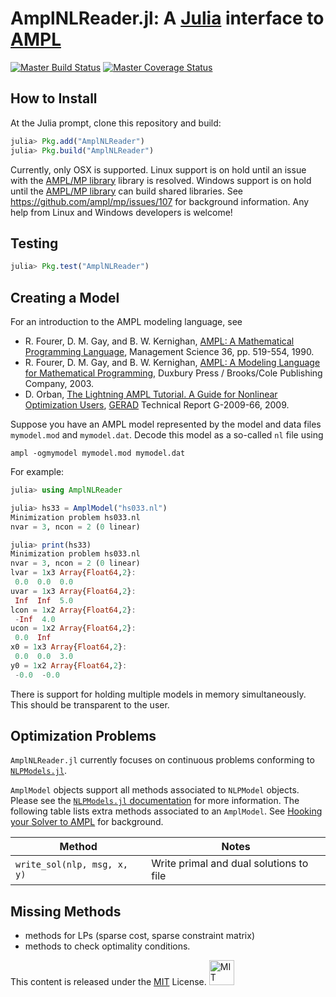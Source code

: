 # AmplNLReader.jl: A [Julia](http://julialang.org) interface to [AMPL](http://www.ampl.com)

[![Master Build Status](https://travis-ci.org/JuliaSmoothOptimizers/AmplNLReader.jl.svg?branch=master)](https://travis-ci.org/JuliaSmoothOptimizers/AmplNLReader.jl)
[![Master Coverage Status](https://coveralls.io/repos/JuliaSmoothOptimizers/AmplNLReader.jl/badge.svg?branch=master&service=github)](https://coveralls.io/github/JuliaSmoothOptimizers/AmplNLReader.jl?branch=master)

## How to Install

At the Julia prompt, clone this repository and build:

````JULIA
julia> Pkg.add("AmplNLReader")
julia> Pkg.build("AmplNLReader")
````

Currently, only OSX is supported.
Linux support is on hold until an issue with the [AMPL/MP library](https://github.com/ampl/mp) library is resolved.
Windows support is on hold until the [AMPL/MP library](https://github.com/ampl/mp) can build shared libraries.
See https://github.com/ampl/mp/issues/107 for background information.
Any help from Linux and Windows developers is welcome!

## Testing

````JULIA
julia> Pkg.test("AmplNLReader")
````

## Creating a Model

For an introduction to the AMPL modeling language, see

* R. Fourer, D. M. Gay, and B. W. Kernighan, [AMPL: A Mathematical Programming Language](http://ampl.com/REFS/amplmod.pdf), Management Science 36, pp. 519-554, 1990.
* R. Fourer, D. M. Gay, and B. W. Kernighan, [AMPL: A Modeling Language for Mathematical Programming](http://ampl.com/BOOK/download.html), Duxbury Press / Brooks/Cole Publishing Company, 2003.
* D. Orban, [The Lightning AMPL Tutorial. A Guide for Nonlinear Optimization Users](https://gerad.ca/en/papers/G-2009-66), [GERAD](http://www.gerad.ca) Technical Report G-2009-66, 2009.

Suppose you have an AMPL model represented by the model and data files `mymodel.mod` and `mymodel.dat`. Decode this model as a so-called `nl` file using

    ampl -ogmymodel mymodel.mod mymodel.dat

For example:

````Julia
julia> using AmplNLReader

julia> hs33 = AmplModel("hs033.nl")
Minimization problem hs033.nl
nvar = 3, ncon = 2 (0 linear)

julia> print(hs33)
Minimization problem hs033.nl
nvar = 3, ncon = 2 (0 linear)
lvar = 1x3 Array{Float64,2}:
 0.0  0.0  0.0
uvar = 1x3 Array{Float64,2}:
 Inf  Inf  5.0
lcon = 1x2 Array{Float64,2}:
 -Inf  4.0
ucon = 1x2 Array{Float64,2}:
 0.0  Inf
x0 = 1x3 Array{Float64,2}:
 0.0  0.0  3.0
y0 = 1x2 Array{Float64,2}:
 -0.0  -0.0
````

There is support for holding multiple models in memory simultaneously. This should be transparent to the user.

## Optimization Problems

`AmplNLReader.jl` currently focuses on continuous problems conforming to [`NLPModels.jl`](https://github.com/JuliaSmoothOptimizers/NLPModels.jl).

`AmplModel` objects support all methods associated to `NLPModel` objects.
Please see the [`NLPModels.jl` documentation](https://juliasmoothoptimizers.github.io/NLPModels.jl/latest) for more information.
The following table lists extra methods associated to an `AmplModel`.
See [Hooking your Solver to AMPL](http://ampl.com/REFS/hooking2.pdf) for background.

Method                          | Notes
--------------------------------|--------------------------------
`write_sol(nlp, msg, x, y)`     | Write primal and dual solutions to file

## Missing Methods

* methods for LPs (sparse cost, sparse constraint matrix)
* methods to check optimality conditions.

This content is released under the [MIT](http://opensource.org/licenses/MIT) License.
<a rel="license" href="http://opensource.org/licenses/MIT">
<img alt="MIT license" height="40" src="http://upload.wikimedia.org/wikipedia/commons/c/c3/License_icon-mit.svg" /></a>
